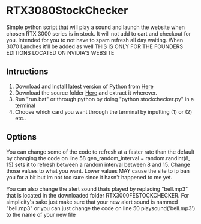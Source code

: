 # RTX3080StockChecker
Simple python script that will play a sound and launch the website when chosen RTX 3000 series is in stock. It will not add to cart and checkout for you.
Intended for you to not have to spam refresh all day waiting. When 3070 Lanches it'll be added as well
THIS IS ONLY FOR THE FOUNDERS EDITIONS LOCATED ON NVIDIA'S WEBSITE


## Intructions
1. Download and Install latest version of Python from [Here](https://www.python.org/downloads/) 
2. Download the source folder [Here](https://github.com/Kehz/RTX3000FEStockChecker/archive/master.zip) and extract it wherever. 
3. Run "run.bat" or through python by doing "python stockchecker.py" in a terminal
4. Choose which card you want through the terminal by inputting (1) or (2) etc..

## Options
You can change some of the code to refresh at a faster rate than the default by changing the code on line 58
gen_random_interval = random.randint(8, 15) sets it to refresh between a random interval between 8 and 15. Change those values to what you want. Lower values MAY cause the site to ip ban you for a bit but im not too sure since it hasn't happened to me yet.

You can also change the alert sound thats played by replacing  "bell.mp3" that is located in the downloaded folder RTX3000FESTOCKCHECKER.
For simplicity's sake just make sure that your new alert sound is nammed "bell.mp3" or you can just change the code on line 50 playsound('bell.mp3') to the name of your new file
